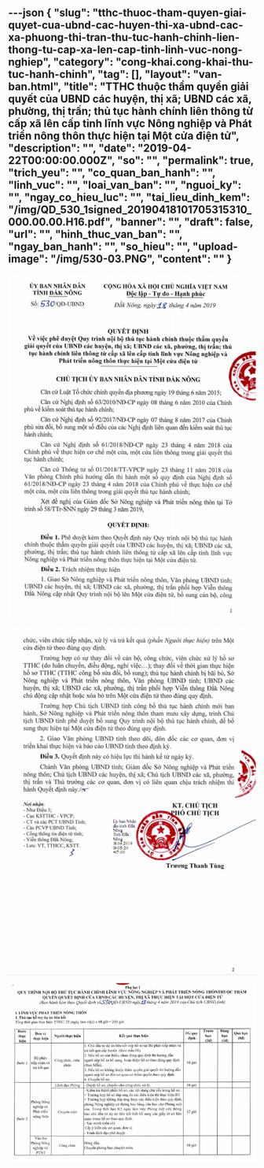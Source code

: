 ---json
{
    "slug": "tthc-thuoc-tham-quyen-giai-quyet-cua-ubnd-cac-huyen-thi-xa-ubnd-cac-xa-phuong-thi-tran-thu-tuc-hanh-chinh-lien-thong-tu-cap-xa-len-cap-tinh-linh-vuc-nong-nghiep",
    "category": "cong-khai.cong-khai-thu-tuc-hanh-chinh",
    "tag": [],
    "layout": "van-ban.html",
    "title": "TTHC thuộc thẩm quyền giải quyết của UBND các huyện, thị xã; UBND các xã, phường, thị trấn; thủ tục hành chính liên thông từ cấp xã lên cấp tỉnh lĩnh vực Nông nghiệp và Phát triển nông thôn thực hiện tại Một cửa điện tử",
    "description": "",
    "date": "2019-04-22T00:00:00.000Z",
    "so": "",
    "permalink": true,
    "trich_yeu": "",
    "co_quan_ban_hanh": "",
    "linh_vuc": "",
    "loai_van_ban": "",
    "nguoi_ky": "",
    "ngay_co_hieu_luc": "",
    "tai_lieu_dinh_kem": "/img/QD_530_1signed_20190418101705315310_000.00.00.H16.pdf",
    "banner": "",
    "draft": false,
    "url": "",
    "hinh_thuc_van_ban": "",
    "ngay_ban_hanh": "",
    "so_hieu": "",
    "upload-image": "/img/530-03.PNG",
    "__content__": ""
}
---
<p><img alt="" src="/img/530-01.PNG" /></p>

<p><img alt="" src="/img/530-02.PNG" /></p>

<p><img alt="" src="/img/530-03.PNG" /></p>

<p>&nbsp;</p>